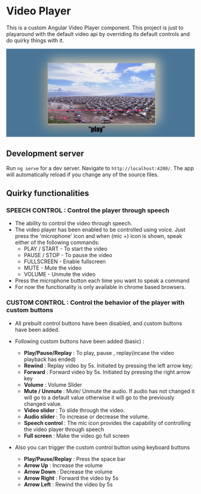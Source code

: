 # Video Player

This is a custom Angular Video Player component. This project is just to playaround with the default video api by overriding its default controls and do quirky things with it.

![](snapshot_custom_player.JPG)

## Development server

Run `ng serve` for a dev server. Navigate to `http://localhost:4200/`. The app will automatically reload if you change any of the source files.
    

## Quirky functionalities 

### SPEECH CONTROL : Control the player through speech 
- The ability to control the video through speech.
- The video player has been enabled to be controlled using voice. Just press the 'microphone' icon and when (mic +) icon is shown, speak either of the following commands:
    - PLAY / START - To start the video
    - PAUSE / STOP - To pause the video
    - FULLSCREEN - Enable fullscreen
    - MUTE - Mute the video
    - VOLUME - Unmute the video
- Press the microphone button each time you want to speak a command
- For now the functionality is only available in chrome based browsers.

### CUSTOM CONTROL : Control the behavior of the player with custom buttons

- All prebuilt control buttons have been disabled, and custom buttons have been added. 
    
- Following custom buttons have been added (basic) :

	-  **Play/Pause/Replay** : To play, pause , replay(incase the video playback has ended)
	-  **Rewind** : Replay video by 5s. Initiated by pressing the left arrow key;
	-  **Forward** : Forward video by 5s. Initiated by pressing the right arrow key
	-  **Volume** : Volume Slider
	-  **Mute / Unmute** : Mute/ Unmute the audio. If audio has not changed it will go to a default value otherwise it will go to the previously changed value.
	-  **Video slider** : To slide through the video.
	-  **Audio slider** : To increase or decrease the volume.
	-  **Speech control** : The mic icon provides the capability of controlling the video player through speech
	-  **Full screen** : Make the video go full screen

- Also you can trigger the custom control button using keyboard buttons

	-  **Play/Pause/Replay** : Press the space bar
	-  **Arrow Up** : Increase the volume
	-  **Arrow Down** : Decrease the volume
	-  **Arrow Right** : Forward the video by 5s
	-  **Arrow Left** : Rewind the video by 5s


